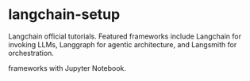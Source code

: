 # langchain-setup

Langchain official tutorials. Featured frameworks include Langchain for invoking LLMs, Langgraph for agentic architecture, and Langsmith for orchestration. 

frameworks with Jupyter Notebook. 

